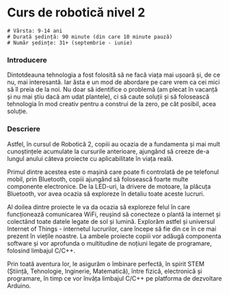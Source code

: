 # Curs de robotică nivel 2

    # Vârsta: 9-14 ani
    # Durată ședință: 90 minute (din care 10 minute pauză)
    # Număr ședințe: 31+ (septembrie - iunie)

### Introducere

Dintotdeauna tehnologia a fost folosită să ne facă viața mai ușoară și, de ce nu, mai interesantă. Iar ăsta e un mod de abordare pe care vrem ca cei mici să îl preia de la noi. Nu doar să identifice o problemă (am plecat în vacanță și nu mai știu dacă am udat plantele), ci să caute soluții și să folosească tehnologia în mod creativ pentru a construi de la zero, pe cât posibil, acea soluție.


### Descriere

Astfel, în cursul de Robotică 2, copiii au ocazia de a fundamenta și mai mult cunoștințele acumulate la cursurile anterioare, ajungând să creeze de-a lungul anului câteva proiecte cu aplicabilitate în viața reală.

Primul dintre acestea este o mașină care poate fi controlată de pe telefonul mobil, prin Bluetooth, copiii ajungând să folosească foarte multe componente electronice. De la LED-uri, la drivere de motoare, la plăcuța Bluetooth, vor avea ocazia să exploreze în detaliu toate aceste lucruri.

Al doilea dintre proiecte le va da ocazia să exploreze felul în care funcționează comunicarea WiFi, reușind să conecteze o plantă la internet și colectând toate datele legate de sol și lumină. Explorăm astfel și universul Internet of Things - internetul lucrurilor, care începe să fie din ce în ce mai prezent în viețile noastre. La ambele proiecte copiii vor adăugă componenta software și vor aprofunda o multitudine de noțiuni legate de programare, folosind limbajul C/C++.

Prin toată aventura lor, le asigurăm o îmbinare perfectă, în spirit STEM (Știință, Tehnologie, Inginerie, Matematică), între fizică, electronică și programare, în timp ce vor învăța limbajul C/C++ pe platforma de dezvoltare Arduino.
